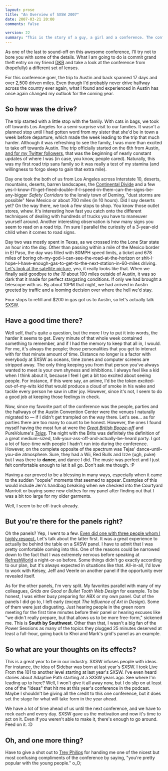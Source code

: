 ```yaml
---
layout: prose
title: "An Overview of SXSW 2007"
date: 2007-03-21 20:00
comments: false

version: 22
summary: "This is the story of a guy, a girl and a conference. The conference was SXSW in Austin, TX and the story is about the journey from their home in San Jose to Austin, and back. It was long and boring drive, which was eclipsed by an awesome conference."
---
```


As one of the last to sound-off on this awesome conference, I'll try not to bore you with some of the details. What I am going to do is commit grand theft entry on my friend [DKR][1] and take a look at the conference from (hopefully) a different set of lenses.

For this conference goer, the trip to Austin and back spanned 17 days and over 2,500 driven miles. Even though I'd probably never drive halfway across the country ever again, what I found and experienced in Austin has once again changed my outlook for the coming year.

## So how was the drive?

The trip started with a little stop with the family. With cats in bags, we took off towards Los Angeles for a semi-surprise visit to our families. It wasn't a planned stop until I had gotten word from my sister that she'd be in town a week before departure, which made the week leading to the trip that much harder. Although it was refreshing to see the family, I was more than excited to take off towards Austin. The trip officially started on the 6th from Austin, [and for my Twitter followers][2], that was the beginning of nearly constant updates of where I was (in case, you know, people cared). Naturally, this was my first road trip sans family so it was really a test of my stamina (and willingness to forgo sleep to gain that extra mile).

Day one took the both of us from Los Angeles across Interstate 10, deserts, mountains, deserts, barren landscapes, the [Continental Divide][3] and a few yes-I-know-I'll-get-fined-double-if-I-speed-in-them-can-the-signs-be-any-bigger _Safety Corridors_ to the lonely town of Deming, "dust storms are possible" New Mexico or about 700 miles (in 10 hours). Did I say deserts yet? On the way there, we took a few stops to shop. You know those outlet stores, whew. It's interesting how fast you catch onto the different techniques of dealing with hundreds of trucks you have to maneuver yourself around. Another interesting observation is how many signs you seem to read on a road trip. I'm sure I parallel the curiosity of a 3-year-old child when it comes to road signs.

Day two was mostly spent in Texas, as we crossed into the Lone Star state an hour into the day. Other than passing within a mile of the Mexico border in El Paso, the day was filled with 80MPH speed limits, a ticket and 678 miles of boring oh-my-god-I-can-see-the-road-at-the-horizon or shit-I-hope-I-have-enough-gas-to-get-to-the-next-station-in-60-miles driving. [Let's look at the satellite picture][4], yea, it really looks like that. When we finally said goodbye to _the 10_ about 100 miles outside of Austin, it was so dark that it made for perfect stargazing conditions. If only we had brought a telescope with us. By about 10PM that night, we had arrived in Austin greeted by traffic and a looming decision over where the hell we'd stay.

Four stops to refill and $200 in gas got us to Austin, so let's actually talk [SXSW][5].

## Have a good time there?

Well self, that's quite a question, but the more I try to put it into words, the harder it seems to get. Every minute of that whole week contained something to remember, and if I had the memory to keep that all in, I would. For me, it's always the people; those personalities that you get to interact with for that minute amount of time. Distance no longer is a factor with everybody at SXSW as oceans, time zones and computer screens are stripped away. The only thing keeping you from that person you've always wanted to meet is your own shyness and inhibitions. I always feel like a kid when I think about it, because I feel I get a bit too excited about seeing people. For instance, if this were say, an anime, I'd be the token excited-out-of-my-wits kid that would produce a cloud of smoke in his wake and tackle every person he saw in utter joy. However, since it's not, I seem to do a good job at keeping those feelings in check.

Now, since my favorite part of the conference was the people, parties and the hallways of the Austin Convention Center were the venues I naturally migrated to &mdash; if I didn't get trampled on the way there. Let's see... as for parties there are too many to count to be honest. However, the ones I found myself having the most fun at were the _[Great British Booze-off][6]_ and PureVolume's _[Tejas][7]_. The night with the Brits was definitely the definition of a great medium-sized, talk-your-ass-off-and-actually-be-heard party. I got a lot of face-time with people I hadn't run into during the conference. However, on the complete opposite of the spectrum was Tejas' dance-until-you-die atmosphere. Sure, they had a Wii, Red Bulls and Izze (ugh, puke) but I was there to **dance**, and dance I did. The music was perfect and I just felt comfortable enough to let it all go. Don't ask me though. :P

Having a car proved to be a blessing in many ways, especially when it came to the sudden "oopsie" moments that seemed to appear. Examples of this would include Jen's handbag breaking when we checked into the Courtyard Marriott or buying some new clothes for my panel after finding out that I was a bit too large for my older garments.

Well, I seem to be off-track already.

## But you're there for the panels right?

Oh the panels? Yep, I went to a few. [Even did one with three people whom I highly respect.][8] Let's talk about the latter first. It was a great experience to actually be behind the table on a SXSW panel. I have to admit that I was pretty comfortable coming into this. One of the reasons could be narrowed down to the fact that I was extremely nervous before speaking at [RefreshWorld][9] a night-or-so before. Some things didn't go exactly according to our plan, but it's always expected in situations like that. All-in-all, I'd love to work with Kelsey, Jeff and Veerle on another panel if the opportunity ever revealed itself.

As for the other panels, I'm very split. My favorites parallel with many of my colleagues, _Grids are Good_ or _Bullet Tooth Web Design_ for example. To be honest, I was either busy preparing for ABX or my own panel. Out of the panels I did go to, I left early (except _The Influence of Art in Design_). Some of them were just disgusting. Just hearing people in the green room meeting for the first time minutes before their panel or hearing excuses like "we didn't really prepare, but that allows us to be more free-form," sickened me. This is **South by Southwest**. Other than that, I wasn't a big fan of the Power Sessions as many of the topics they plugged 25 minutes deserved at least a full-hour, going back to Khoi and Mark's grid's panel as an example.

## So what are your thoughts on its effects?

This is a great year to be in our industry. SXSW infuses people with ideas. For instance, the idea of Sidebar was born at last year's SXSW. I took Live From the 101 to another level starting at last year's SXSW. I've even heard stories about Adaptive Path starting at a SXSW years ago. See where I'm leading up to here? Well, I won't give it all away now, but I do slip on at least one of the "ideas" that hit me at this year's conference in the podcast. Maybe I shouldn't be giving all the credit to this one conference, but it does set the stage for what will take form in the year ahead.

We have a lot of time ahead of us until the next conference, and we have to rock each and every day. SXSW gave us the motivation and now it's time to act on it. Even if you weren't able to make it, there's enough to go around. Feed on it. :D

## Oh, and one more thing?
Have to give a shot out to [Trey Philips][10] for handing me one of the nicest but most confusing compliments of the conference by saying, "you're pretty popular with the young people." o_O;

[1]: http://dkeithrobinson.com/
[2]: http://twitter.com/bryanveloso/
[3]: http://en.wikipedia.org/wiki/Continental_divide
[4]: http://maps.google.com/maps?f=q&hl=en&q=Deming,+NM+to+Austin,+TX&layer=&sll=33.024535,-113.000591&sspn=16.985767,17.050781&ie=UTF8&z=6&ll=31.240985,-102.744141&spn=17.316636,17.050781&t=h&om=1
[5]: http://sxsw.com/interactive/
[6]: http://upcoming.org/event/144002/
[7]: http://www.purevolume.com/promotions/tejas2007/indoors
[8]: http://designworkflows.com/
[9]: http://www.refreshingcities.org/
[10]: http://www.treyp.com/
